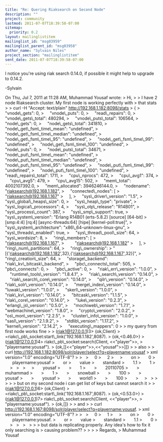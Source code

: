 ```yaml
---
title: "Re: Quering Riaksearch on Second Node"
description: ""
project: community
lastmod: 2011-07-07T18:39:58-07:00
sitemap:
  priority: 0.2
layout: mailinglistitem
mailinglist_id: "msg03959"
mailinglist_parent_id: "msg03958"
author_name: "Sylvain Niles"
project_section: "mailinglistitem"
sent_date: 2011-07-07T18:39:58-07:00
---
```



I notice you're using riak search 0.14.0, if possible it might help to
upgrade to 0.14.2.

-Sylvain


On Thu, Jul 7, 2011 at 11:28 AM, Muhammad Yousaf
 wrote:
&gt; Hi,
&gt;
&gt; I have 2 node Riaksearch cluster. My first node is working perfectly with
&gt; that stats
&gt;
&gt; curl -H "Accept: text/plain" http://192.168.1.182:8098/stats
&gt; {
&gt;     "vnode\\_gets": 0,
&gt;     "vnode\\_puts": 0,
&gt;     "read\\_repairs": 0,
&gt;     "vnode\\_gets\\_total": 480294,
&gt;     "vnode\\_puts\\_total": 106564,
&gt;     "node\\_gets": 0,
&gt;     "node\\_gets\\_total": 341810,
&gt;     "node\\_get\\_fsm\\_time\\_mean": "undefined",
&gt;     "node\\_get\\_fsm\\_time\\_median": "undefined",
&gt;     "node\\_get\\_fsm\\_time\\_95": "undefined",
&gt;     "node\\_get\\_fsm\\_time\\_99": "undefined",
&gt;     "node\\_get\\_fsm\\_time\\_100": "undefined",
&gt;     "node\\_puts": 0,
&gt;     "node\\_puts\\_total": 34671,
&gt;     "node\\_put\\_fsm\\_time\\_mean": "undefined",
&gt;     "node\\_put\\_fsm\\_time\\_median": "undefined",
&gt;     "node\\_put\\_fsm\\_time\\_95": "undefined",
&gt;     "node\\_put\\_fsm\\_time\\_99": "undefined",
&gt;     "node\\_put\\_fsm\\_time\\_100": "undefined",
&gt;     "read\\_repairs\\_total": 1711,
&gt;     "cpu\\_nprocs": 472,
&gt;     "cpu\\_avg1": 374,
&gt;     "cpu\\_avg5": 479,
&gt;     "cpu\\_avg15": 502,
&gt;     "mem\\_total": 4002107392.0,
&gt;     "mem\\_allocated": 3946246144.0,
&gt;     "nodename": "riaksearch@192.168.1.182",
&gt;     "connected\\_nodes": [
&gt;         "riaksearch@192.168.1.167"
&gt;     ],
&gt;     "sys\\_driver\\_version": "1.5",
&gt;     "sys\\_global\\_heaps\\_size": 0,
&gt;     "sys\\_heap\\_type": "private",
&gt;     "sys\\_logical\\_processors": 4,
&gt;     "sys\\_otp\\_release": "R14B01",
&gt;     "sys\\_process\\_count": 387,
&gt;     "sys\\_smp\\_support": true,
&gt;     "sys\\_system\\_version": "Erlang R14B01 (erts-5.8.2) [source] [64-bit]
&gt; [smp:4:4] [rq:4] [async-threads:64] [hipe] [kernel-poll:true]",
&gt;     "sys\\_system\\_architecture": "x86\\_64-unknown-linux-gnu",
&gt;     "sys\\_threads\\_enabled": true,
&gt;     "sys\\_thread\\_pool\\_size": 64,
&gt;     "sys\\_wordsize": 8,
&gt;     "ring\\_members": [
&gt;         "riaksearch@192.168.1.167",
&gt;         "riaksearch@192.168.1.182"
&gt;     ],
&gt;     "ring\\_num\\_partitions": 64,
&gt;     "ring\\_ownership":
&gt; "[{'riaksearch@192.168.1.182',32},{'riaksearch@192.168.1.167',32}]",
&gt;     "ring\\_creation\\_size": 64,
&gt;     "storage\\_backend": "riak\\_kv\\_bitcask\\_backend",
&gt;     "pbc\\_connects\\_total": 505,
&gt;     "pbc\\_connects": 0,
&gt;     "pbc\\_active": 0,
&gt;     "riak\\_err\\_version": "1.0.0",
&gt;     "runtime\\_tools\\_version": "1.8.4.1",
&gt;     "riak\\_search\\_version": "0.14.0",
&gt;     "riak\\_search\\_core\\_version": "0.14.0",
&gt;     "qilr\\_version": "0.14.0",
&gt;     "riak\\_solr\\_version": "0.14.0",
&gt;     "merge\\_index\\_version": "0.14.0",
&gt;     "luwak\\_version": "1.0.0",
&gt;     "skerl\\_version": "1.0.0",
&gt;     "riak\\_kv\\_version": "0.14.0",
&gt;     "bitcask\\_version": "1.1.5",
&gt;     "riak\\_core\\_version": "0.14.0",
&gt;     "luke\\_version": "0.2.3",
&gt;     "erlang\\_js\\_version": "0.5.0",
&gt;     "mochiweb\\_version": "1.7.1",
&gt;     "webmachine\\_version": "1.8.0",
&gt;     "crypto\\_version": "2.0.2",
&gt;     "os\\_mon\\_version": "2.2.5",
&gt;     "cluster\\_info\\_version": "1.0.0",
&gt;     "sasl\\_version": "2.1.9.2",
&gt;     "stdlib\\_version": "1.17.2",
&gt;     "kernel\\_version": "2.14.2",
&gt;     "executing\\_mappers": 0
&gt;
&gt; my query from first node works fine
&gt;
&gt; (riak1@127.0.0.1)3&gt; {ok,Client}
&gt; =riakc\\_pb\\_socket:start\\_link('192.168.1.182',8087).
&gt; {ok,&lt;0.46.0&gt;}
&gt; (riak1@127.0.0.1)4&gt; riakc\\_pb\\_socket:search(Client, &lt;&lt;"player"&gt;&gt;,
&gt; "playername:yousaf").
&gt; {ok,[[&lt;&lt;"player"&gt;&gt;,&lt;&lt;"yousaf"&gt;&gt;]]}
&gt;
&gt; also
&gt;
&gt; curl http://192.168.1.182:8098/solr/player/select?q=playername:yousaf
&gt; xml version="1.0" encoding="UTF-8"?
&gt; 
&gt;   
&gt;     0
&gt;     2
&gt;     
&gt;       on
&gt;       0
&gt;       playername:yousaf
&gt;       or
&gt;       value
&gt;       standard
&gt;       1.1
&gt;       1
&gt;     
&gt;   
&gt;   
&gt;     
&gt;       yousaf
&gt;       
&gt;       1
&gt;       
&gt;       20110705
&gt;       
&gt;       muhammad
&gt;       
&gt;       1
&gt;       
&gt;       snowball
&gt;       
&gt;       100
&gt;       
&gt;       yousaf
&gt;       
&gt;       yousaf
&gt;       
&gt;       world1
&gt;       
&gt;       100
&gt;       
&gt;     
&gt;   
&gt;
&gt;
&gt;
&gt;
&gt; but on my second node i can get list of keys but cannot search it
&gt;
&gt; (riak1@127.0.0.1)6&gt; {ok,Client}
&gt; =riakc\\_pb\\_socket:start\\_link('192.168.1.167',8087).
&gt; {ok,&lt;0.53.0&gt;}
&gt; (riak1@127.0.0.1)7&gt; riakc\\_pb\\_socket:search(Client, &lt;&lt;"player"&gt;&gt;,
&gt; "playername:yousaf").
&gt; {ok,[]}
&gt;
&gt; and
&gt;
&gt; curl http://192.168.1.167:8098/solr/player/select?q=playername:yousaf.
&gt; xml version="1.0" encoding="UTF-8"?
&gt; 
&gt;   
&gt;     0
&gt;     1
&gt;     
&gt;       on
&gt;       0
&gt;       playername:yousaf.
&gt;       or
&gt;       value
&gt;       standard
&gt;       1.1
&gt;       0
&gt;     
&gt;   
&gt;   
&gt;   
&gt;
&gt;
&gt; but data is replicating properly. Any idea's how to fix it only searching is
&gt; causing problem??
&gt;
&gt;
&gt;
&gt; Regards,
&gt; Muhammad Yousaf
